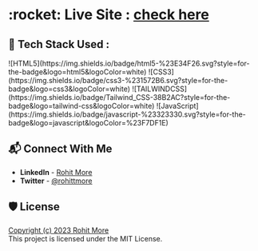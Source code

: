 <h1>:rocket: Live Site : <a href="https://creatro.vercel.app/">check here</a></h1>
<h2> 📌 Tech Stack Used :</h2> 
![HTML5](https://img.shields.io/badge/html5-%23E34F26.svg?style=for-the-badge&logo=html5&logoColor=white)
![CSS3](https://img.shields.io/badge/css3-%231572B6.svg?style=for-the-badge&logo=css3&logoColor=white)
![TAILWINDCSS](https://img.shields.io/badge/Tailwind_CSS-38B2AC?style=for-the-badge&logo=tailwind-css&logoColor=white)
![JavaScript](https://img.shields.io/badge/javascript-%23323330.svg?style=for-the-badge&logo=javascript&logoColor=%23F7DF1E)


## 📬 Connect With Me

- **LinkedIn** - [Rohit More](https://www.linkedin.com/in/rohitmore07/)
- **Twitter** - [@rohittmore](https://www.twitter.com/rohittmore)

## 🛡️ License
[Copyright (c) 2023 Rohit More](https://opensource.org/licenses/MIT)<br>This project is licensed under the MIT License.
